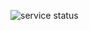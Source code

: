 ![service status](https://github.com/stasSajin/dbt-example/workflows/.github/workflows/main.yml/badge.svg) 
